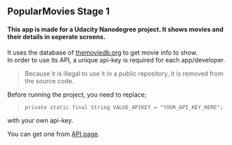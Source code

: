 <h2 id="popularmovies-stage-1">PopularMovies Stage 1</h2>
<h4 id="this-app-is-made-for-a-udacity-nanodegree-project.-it-shows-movies-and-their-details-in-seperate-screens.">This app is made for a Udacity Nanodegree project. It shows movies and their details in seperate screens.</h4>
<p>It uses the database of <a href="themoviedb.org">themoviedb.org</a> to get movie info to show.<br>
In order to use its API, a unique api-key is required for each app/developer.</p>
<blockquote>
<p>Because it is illegal to use it in a public repository, it is removed from the source code.</p>
</blockquote>
<p>Before running the project, you need to replace;</p>
<blockquote>
<pre><code>private static final String VALUE_APIKEY = "YOUR_API_KEY_HERE";
</code></pre>
</blockquote>
<p>with your own api-key.</p>
<p>You can get one from <a href="http://themoviedb.org/documentation/api">API  page</a>.</p>

